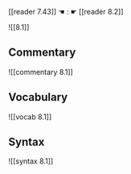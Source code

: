 [[reader 7.43]] ☚ : ☛ [[reader 8.2]]

![[8.1]]

## Commentary

![[commentary 8.1]]

## Vocabulary

![[vocab 8.1]]

## Syntax

![[syntax 8.1]]

